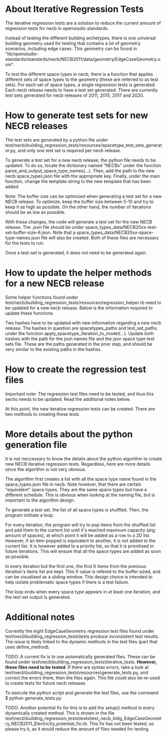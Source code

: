 # About Iterative Regression Tests

The iterative regression tests are a solution to reduce the current amount of regression tests for necb in openstudio standards.

Instead of testing the different building archetypes, there is one universal building geometry used for testing that contains a lot of geometry scenarios, including edge cases. This geometry can be found in "lib/openstudio-standards/standards/necb/NECB2011/data/geometry/EdgeCaseGeometry.osm".

To test the different space types in necb, there is a function that applies different sets of space types to the geometry (these are referred to as test sets). For each set of space types, a single regression tests is generated. Each necb release needs to have a test set generated. There are currently test sets generated for necb releases of 2011, 2015, 2017 and 2020.

# How to generate test sets for new NECB releases

The test sets are generated by a python file under test/necb/building_regression_tests/resources/spacetype_test_sets_generator.py, and only one test set is required per necb release.

To generate a test set for a new necb release, the python file needs to be updated. To do so, locate the dictionary named "NECBs" under the function parse_and_output_space_type_names(...). Then, add the path to the new necb space_types.json file with the appropriate key. Finally, under the main function, change the template string to the new template that has been added.

Note: The buffer size can be optimized when generating a test set for a new NECB release. To optimize, keep the buffer size between 5-10 and try to keep it as high as possible. On the other hand, the number of iterations should be as low as possible.

With these changes, the code will generate a test set for the new NECB release. The .json file should be under  space_types_data/NECB20xx-test-set-buffer-size-6.json. Note that a space_types_data/NECB20xx-space-type-names.json file will also be created. Both of these files are necessary for the tests to run.

Once a test-set is generated, it does not need to be generated again.

# How to update the helper methods for a new NECB release

Some helper functions found under test/necb/building_regression_tests/resources/regression_helper.rb need to be updated for a new necb release. Below is the information required to update these functions.

Two hashes have to be updated with new information regarding a new necb release. The hashes in question are spacetypes_paths and test_set_paths under the function apply_spacetype_iteration_to_model(...). Update both hashes with the path for the json names file and the json space type test sets file. These are the paths generated in the prior step, and should be very similar to the existing paths in the hashes.

# How to create the regression test files

Important note: The regression test files need to be tested, and thus this sectio needs to be updated. Read the additional notes below.

At this point, the new iterative regression tests can be created. There are two methods to creating these tests


# More details about the python generation file

It is not neccessary to know the details about the python algorithm to create new NECB iterative regression tests. Regardless, here are more details since the algorithm is not very obvious.

The algorithm first creates a list with all the space type name found in the space_types.json file in necb. Note however, that there are certain "equivalent" space types. They are the same space types but have a different schedule. This is obvious when looking at the naming file, but is important to the algorithm design.

To generate a test set, the list of all space types is shuffled. Then, the program inititate a loop.

For every iteration, the program will try to pop items from the shuffled list and add them to the current list until it's reached maximum capacity (arg: amount of spaces), at which point it will be added as a row to a 2D list. However, if an item popped is equivalent to another, it is not added to the current list. It is however added to a priority list, so that it is prioritised in future iterations. This will ensure that all the space types are added as soon as possible.

In every iteration but the first one, the first X items from the previous iteration's items list are kept. This X value is refered to the buffer sized, and can be visualised as a sliding window. This design choice is intended to help isolate problematic space types if there is a test failure.

The loop ends when every space type appears in at least one iteration, and the test set output is generated.

# Additional notes

Currently the eight EdgeCaseGeometry regression test files found under test\necb\building_regression_tests\tests produce inconsistent test results. The issue is likely linked to the dynamic methods in the test files (part that uses define_method).

TODO: A current fix is to use automatically generated files. These can be found under test\necb\building_regression_tests\iterative_tests. **However, these files need to be tested**. If there are syntax errors, take a look at test\necb\building_regression_tests\resources\generate_tests.py, and correct the errors there, then the files again. This file could also be re-used to create tests for future necb releases.

To execute the python script and generate the test files, use the command
$ python generate_tests.py


TODO: Another potential fix for this is to add the setup() method in every dynamically created method. This is shown in the file test\necb\building_regression_tests\tests\test_necb_bldg_EdgeCaseGeometry_NECB2011_Electricity_potential_fix.rb. This fix has not been tested, so please try it, as it would reduce the amount of files needed for testing.
